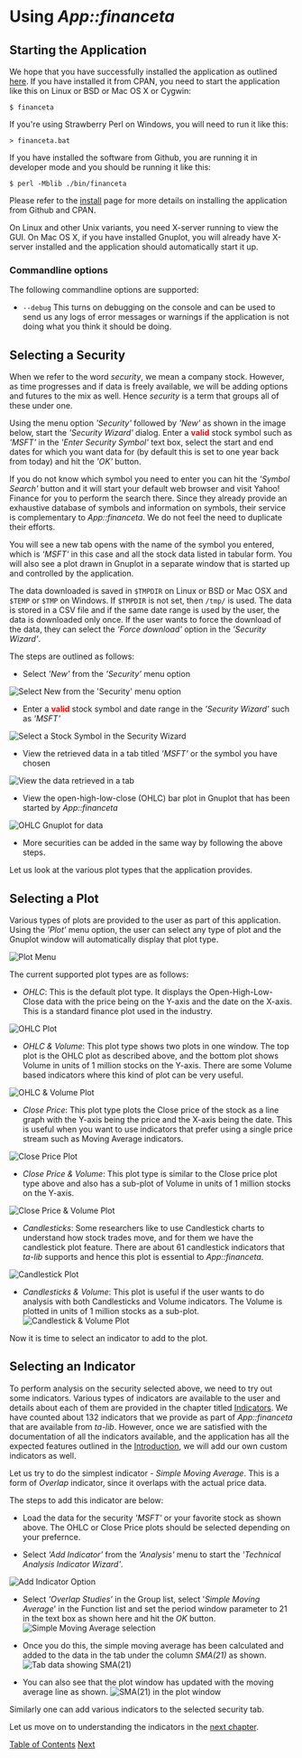 # Using _App::financeta_

## Starting the Application

We hope that you have successfully installed the application as outlined
[here](./install.html). If you have installed it from CPAN, you need to start
the application like this on Linux or BSD or Mac OS X or Cygwin:

    $ financeta

If you're using Strawberry Perl on Windows, you will need to run it like this:

    > financeta.bat

If you have installed the software from Github, you are running it in developer
mode and you should be running it like this:

    $ perl -Mblib ./bin/financeta

Please refer to the [install](./install.html) page for more details on
installing the application from Github and CPAN.

On Linux and other Unix variants, you need X-server running to view the GUI. On
Mac OS X, if you have installed Gnuplot, you will already have X-server
installed and the application should automatically start it up.

### Commandline options

The following commandline options are supported:

* `--debug`
  This turns on debugging on the console and can be used to send us any logs of
error messages or warnings if the application is not doing what you think it
should be doing.

## Selecting a Security

When we refer to the word _security_, we mean a company stock. However, as time
progresses and if data is freely available, we will be adding options and
futures to the mix as well. Hence _security_ is a term that groups all of these
under one.

Using the menu option _'Security'_ followed by _'New'_ as shown in the image below,
start the _'Security Wizard'_ dialog. Enter a <span
style="color:red;">**valid**</span> stock symbol such as _'MSFT'_ in
the _'Enter Security Symbol'_ text box, select the start and end dates for which
you want data for (by default this is set to one year back from today) and hit
the _'OK'_ button.

If you do not know which symbol you need to enter you can hit
the _'Symbol Search'_ button and it will start your default web browser and
visit Yahoo! Finance for you to perform the search there. Since they already
provide an exhaustive database of symbols and information on symbols, their
service is complementary to _App::financeta_. We do not feel the need to
duplicate their efforts.

You will see a new tab opens with the name of the symbol you entered, which is
_'MSFT'_ in this case and all the stock data listed in tabular form. You will
also see a plot drawn in Gnuplot in a separate window that is started up and
controlled by the application.

The data downloaded is saved in `$TMPDIR` on Linux or BSD or Mac OSX and `$TEMP` or `$TMP` on Windows. If `$TMPDIR` is not
set, then `/tmp/` is used. The data is stored in a CSV file and if the same date
range is used by the user, the data is downloaded only once. If the user wants
to force the download of the data, they can select the _'Force download'_ option
in the _'Security Wizard'_.

The steps are outlined as follows:

- Select _'New'_ from the _'Security'_ menu option

![Select New from the 'Security' menu option](./images/financeta_sec_new.png "Select 'New' from the 'Security' menu option")

- Enter a <span style="color:red;">**valid**</span> stock symbol and date range in the _'Security Wizard'_ such as _'MSFT'_

![Select a Stock Symbol in the Security Wizard](./images/financeta_sec_wizard.png "Enter a valid stock symbol in the 'Security Wizard'")

- View the retrieved data in a tab titled _'MSFT'_ or the symbol you have
  chosen

![View the data retrieved in a tab](./images/financeta_tab_data.png "View the data retrieved in a tab for that symbol")

- View the open-high-low-close (OHLC) bar plot in Gnuplot that has been started
  by _App::financeta_

![OHLC Gnuplot for data](./images/financeta_plot_ohlc.png "View the OHLC default plot in the adjacent Gnuplot window")

- More securities can be added in the same way by following the above steps.

Let us look at the various plot types that the application provides.

## Selecting a Plot

Various types of plots are provided to the user as part of this application.
Using the _'Plot'_ menu option, the user can select any type of plot and the
Gnuplot window will automatically display that plot type.

![Plot Menu](./images/financeta_plot_menu.png "Plot Menu options")

The current supported plot types are as follows:

- _OHLC_: This is the default plot type. It displays the Open-High-Low-Close data
  with the price being on the Y-axis and the date on the X-axis. This is a
standard finance plot used in the industry.

![OHLC Plot](./images/financeta_plot_ohlc.png "The OHLC plot")

- _OHLC & Volume_: This plot type shows two plots in one window. The top plot is
  the OHLC plot as described above, and the bottom plot shows Volume in units of
1 million stocks on the Y-axis. There are some Volume based indicators where this kind of
plot can be very useful.

![OHLC & Volume Plot](./images/financeta_plot_ohlcv.png "The OHLC & Volume plot")

- _Close Price_: This plot type plots the Close price of the stock as a line
  graph with the Y-axis being the price and the X-axis being the date. This is
useful when you want to use indicators that prefer using a single price stream such as
Moving Average indicators.

![Close Price Plot](./images/financeta_plot_close.png "The Close Price plot")

- _Close Price & Volume_: This plot type is similar to the Close price plot type
  above and also has a sub-plot of Volume in units of 1 million stocks on the
Y-axis.

![Close Price & Volume Plot](./images/financeta_plot_closev.png "The Close Price & Volume plot")

- _Candlesticks_: Some researchers like to use Candlestick charts to understand
  how stock trades move, and for them we have the candlestick plot feature.
There are about 61 candlestick indicators that _ta-lib_ supports and hence this
plot is essential to _App::financeta_.

![Candlestick Plot](./images/financeta_plot_candle.png "The Candlestick plot")

- _Candlesticks & Volume_: This plot is useful if the user wants to do analysis
  with both Candlesticks and Volume indicators. The Volume is plotted in units
of 1 million stocks as a sub-plot.
![Candlestick & Volume Plot](./images/financeta_plot_candlev.png "The Candlestick & Volume plot")

Now it is time to select an indicator to add to the plot.

## Selecting an Indicator

To perform analysis on the security selected above, we need to try out some
indicators. Various types of indicators are available to the user and details
about each of them are provided in the chapter titled
[Indicators](./indicators.html). We have counted about 132 indicators that we
provide as part of _App::financeta_ that are available from _ta-lib_. However,
once we are satisfied with the documentation of all the indicators available, and
the application has all the expected features outlined in the
[Introduction](./intro.html), we will add our own custom indicators as well.

Let us try to do the simplest indicator - _Simple Moving Average_. This is a
form of _Overlap_ indicator, since it overlaps with the actual price data.

The steps to add this indicator are below:
- Load the data for the security _'MSFT'_ or your favorite stock as shown above.
  The OHLC or Close Price plots should be selected depending on your prefernce.

- Select _'Add Indicator'_ from the _'Analysis'_ menu to start the _'Technical
  Analysis Indicator Wizard'_.

![Add Indicator Option](./images/financeta_add_indic.png "Select 'Add Indicator'")

- Select _'Overlap Studies'_ in the Group list, select '_Simple Moving Average_' in
  the Function list and set the period window parameter to 21 in the text box as
shown here and hit the _OK_ button.
![Simple Moving Average selection](./images/financeta_wiz_sma21.png "Select Simple Moving Average parameters")

- Once you do this, the simple moving average has been calculated and added to
  the data in the tab under the column _SMA(21)_  as shown.
![Tab data showing SMA(21)](./images/financeta_tab_datasma21.png "Data table showing SMA[21] column")

- You can also see that the plot window has updated with the moving average line
  as shown.
![SMA(21) in the plot window](./images/financeta_plot_sma21.png "Simple Moving Average with a 21-day period")

Similarly one can add various indicators to the selected security tab.

Let us move on to understanding the indicators in the [next chapter](./indicators.html).

[Table of Contents](./index.html) [Next](./indicators.html)
